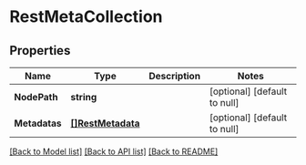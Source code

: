 # RestMetaCollection

## Properties
Name | Type | Description | Notes
------------ | ------------- | ------------- | -------------
**NodePath** | **string** |  | [optional] [default to null]
**Metadatas** | [**[]RestMetadata**](restMetadata.md) |  | [optional] [default to null]

[[Back to Model list]](../../README.md#documentation-for-models) [[Back to API list]](../../README.md#documentation-for-api-endpoints) [[Back to README]](../../README.md)


